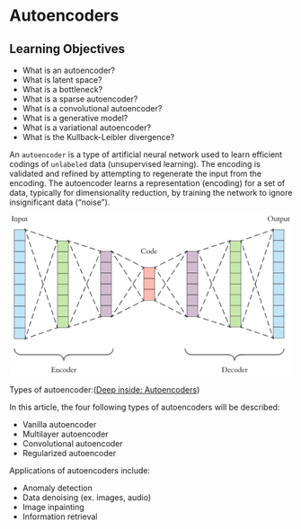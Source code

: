 # **Autoencoders**

## **Learning Objectives**

* What is an autoencoder?
* What is latent space?
* What is a bottleneck?
* What is a sparse autoencoder?
* What is a convolutional autoencoder?
* What is a generative model?
* What is a variational autoencoder?
* What is the Kullback-Leibler divergence?



An `autoencoder` is a type of artificial neural network used to learn efficient codings of `unlabeled` data (unsupervised learning). The encoding is validated and refined by attempting to regenerate the input from the encoding. The autoencoder learns a representation (encoding) for a set of data, typically for dimensionality reduction, by training the network to ignore insignificant data (“noise”).

![autoencoders](./img/autoencoders.png)


Types of autoencoder:([Deep inside: Autoencoders](https://towardsdatascience.com/deep-inside-autoencoders-7e41f319999f))

In this article, the four following types of autoencoders will be described:

* Vanilla autoencoder
* Multilayer autoencoder
* Convolutional autoencoder
* Regularized autoencoder

Applications of autoencoders include:

* Anomaly detection
* Data denoising (ex. images, audio)
* Image inpainting
* Information retrieval


